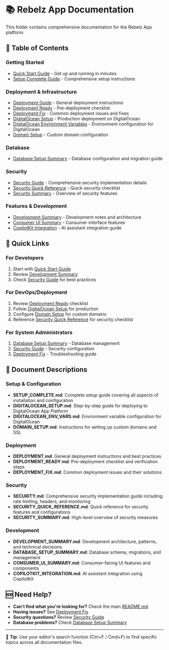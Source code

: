 # 📚 Rebelz App Documentation

This folder contains comprehensive documentation for the Rebelz App platform.

## 📖 Table of Contents

### Getting Started
- [Quick Start Guide](../QUICK_START.md) - Get up and running in minutes
- [Setup Complete Guide](SETUP_COMPLETE.md) - Comprehensive setup instructions

### Deployment & Infrastructure
- [Deployment Guide](DEPLOYMENT.md) - General deployment instructions
- [Deployment Ready](DEPLOYMENT_READY.md) - Pre-deployment checklist
- [Deployment Fix](DEPLOYMENT_FIX.md) - Common deployment issues and fixes
- [DigitalOcean Setup](DIGITALOCEAN_SETUP.md) - Production deployment on DigitalOcean
- [DigitalOcean Environment Variables](DIGITALOCEAN_ENV_VARS.md) - Environment configuration for DigitalOcean
- [Domain Setup](DOMAIN_SETUP.md) - Custom domain configuration

### Database
- [Database Setup Summary](DATABASE_SETUP_SUMMARY.md) - Database configuration and migration guide

### Security
- [Security Guide](SECURITY.md) - Comprehensive security implementation details
- [Security Quick Reference](SECURITY_QUICK_REFERENCE.md) - Quick security checklist
- [Security Summary](SECURITY_SUMMARY.md) - Overview of security features

### Features & Development
- [Development Summary](DEVELOPMENT_SUMMARY.md) - Development notes and architecture
- [Consumer UI Summary](CONSUMER_UI_SUMMARY.md) - Consumer interface features
- [CopilotKit Integration](COPILOTKIT_INTEGRATION.md) - AI assistant integration guide

## 🔗 Quick Links

### For Developers
1. Start with [Quick Start Guide](../QUICK_START.md)
2. Review [Development Summary](DEVELOPMENT_SUMMARY.md)
3. Check [Security Guide](SECURITY.md) for best practices

### For DevOps/Deployment
1. Review [Deployment Ready](DEPLOYMENT_READY.md) checklist
2. Follow [DigitalOcean Setup](DIGITALOCEAN_SETUP.md) for production
3. Configure [Domain Setup](DOMAIN_SETUP.md) for custom domains
4. Reference [Security Quick Reference](SECURITY_QUICK_REFERENCE.md) for security checklist

### For System Administrators
1. [Database Setup Summary](DATABASE_SETUP_SUMMARY.md) - Database management
2. [Security Guide](SECURITY.md) - Security configuration
3. [Deployment Fix](DEPLOYMENT_FIX.md) - Troubleshooting guide

## 📝 Document Descriptions

### Setup & Configuration
- **SETUP_COMPLETE.md**: Complete setup guide covering all aspects of installation and configuration
- **DIGITALOCEAN_SETUP.md**: Step-by-step guide for deploying to DigitalOcean App Platform
- **DIGITALOCEAN_ENV_VARS.md**: Environment variable configuration for DigitalOcean
- **DOMAIN_SETUP.md**: Instructions for setting up custom domains and SSL

### Deployment
- **DEPLOYMENT.md**: General deployment instructions and best practices
- **DEPLOYMENT_READY.md**: Pre-deployment checklist and verification steps
- **DEPLOYMENT_FIX.md**: Common deployment issues and their solutions

### Security
- **SECURITY.md**: Comprehensive security implementation guide including rate limiting, headers, and monitoring
- **SECURITY_QUICK_REFERENCE.md**: Quick reference for security features and configurations
- **SECURITY_SUMMARY.md**: High-level overview of security measures

### Development
- **DEVELOPMENT_SUMMARY.md**: Development architecture, patterns, and technical decisions
- **DATABASE_SETUP_SUMMARY.md**: Database schema, migrations, and management
- **CONSUMER_UI_SUMMARY.md**: Consumer-facing UI features and components
- **COPILOTKIT_INTEGRATION.md**: AI assistant integration using CopilotKit

## 🆘 Need Help?

- **Can't find what you're looking for?** Check the main [README.md](../README.md)
- **Having issues?** See [Deployment Fix](DEPLOYMENT_FIX.md)
- **Security questions?** Review [Security Guide](SECURITY.md)
- **Database problems?** Check [Database Setup Summary](DATABASE_SETUP_SUMMARY.md)

---

📌 **Tip**: Use your editor's search function (Ctrl+F / Cmd+F) to find specific topics across all documentation files.

